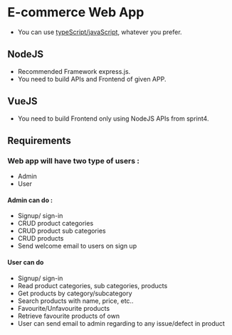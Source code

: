 # E-commerce Web App

* You can use [typeScript/javaScript](https://www.typescriptlang.org/docs/handbook/typescript-from-scratch.html), whatever you prefer.

## NodeJS
* Recommended Framework express.js.
* You need to build APIs and Frontend of given APP.

## VueJS
* You need to build Frontend only using NodeJS APIs from sprint4.

## Requirements

### Web app will have two type of users :

- Admin
- User

#### Admin can do :

- Signup/ sign-in
- CRUD product categories
- CRUD product sub categories
- CRUD products
- Send welcome email to users on sign up

#### User can do

- Signup/ sign-in
- Read product categories, sub categories, products
- Get products by category/subcategory
- Search products with name, price, etc..
- Favourite/Unfavourite products
- Retrieve favourite products of own
- User can send email to admin regarding to any issue/defect in product

